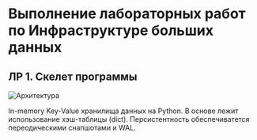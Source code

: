 # Выполнение лабораторных работ по Инфраструктуре больших данных

## ЛР 1. Скелет программы

![Архитектура](https://www.plantuml.com/plantuml/png/1S7B3S8m303GLM20ndSsuC0GhkCs5evJ-GCIq_FUNOoqEfVhRMHUyG1m_BPJSjHUmKxBaYqRhGdF3xwMhv_e6s6NS-kOk8aTZk1y10p67Z1H36fg03eDIQOivtRLr3y0)

In-memory Key-Value хранилища данных на Python. В основе лежит использование хэш-таблицы (dict). Персистентность обеспечиватется переодическими снапшотами и WAL.
